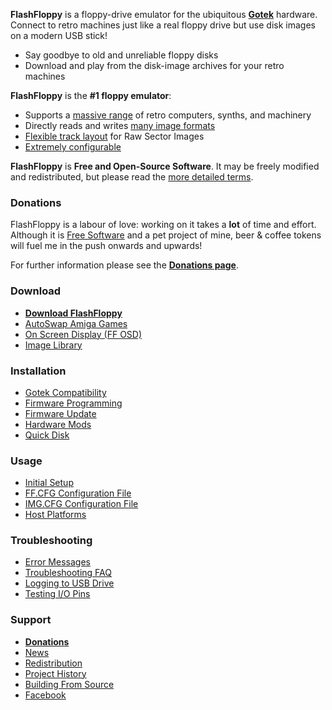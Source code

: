**FlashFloppy** is a floppy-drive emulator for the ubiquitous
[**Gotek**](Gotek-Compatibility) hardware. Connect to retro machines just
like a real floppy drive but use disk images on a modern USB stick!
- Say goodbye to old and unreliable floppy disks
- Download and play from the disk-image archives for your retro machines

**FlashFloppy** is the **#1 floppy emulator**:
- Supports a [massive range](Host-Platforms) of retro computers, synths, and machinery
- Directly reads and writes [many image formats](Image-Formats)
- [Flexible track layout](Track-Layouts) for Raw Sector Images
- [Extremely configurable](FF.CFG-Configuration-File)

**FlashFloppy** is **Free and Open-Source Software**. It may be freely
modified and redistributed, but please read the [more detailed
terms](Redistribution).

### Donations

FlashFloppy is a labour of love: working on it takes a **lot** of time
and effort. Although it is [Free Software](Redistribution) and
a pet project of mine, beer & coffee tokens will fuel me in the
push onwards and upwards!

For further information please see the [**Donations page**](Donations).

### Download
- [**Download FlashFloppy**](Downloads)
- [AutoSwap Amiga Games](https://github.com/keirf/FF_AutoSwap/wiki/Downloads)
- [On Screen Display (FF OSD)](https://github.com/keirf/FF_OSD/wiki)
- [Image Library](https://github.com/keirf/FF_Images/blob/master/README.md)

### Installation
- [Gotek Compatibility](Gotek-Compatibility)
- [Firmware Programming](Firmware-Programming)
- [Firmware Update](Firmware-Update)
- [Hardware Mods](Hardware-Mods)
- [Quick Disk](Quick-Disk)

### Usage
- [Initial Setup](Initial-Setup)
- [FF.CFG Configuration File](FF.CFG-Configuration-File)
- [IMG.CFG Configuration File](IMG.CFG-Configuration-File)
- [Host Platforms](Host-Platforms)

### Troubleshooting
- [Error Messages](Error-Messages)
- [Troubleshooting FAQ](Troubleshooting-FAQ)
- [Logging to USB Drive](Logging-To-USB-Drive)
- [Testing I/O Pins](Testing-IO-Pins)

### Support
- [**Donations**](Donations)
- [News](News)
- [Redistribution](Redistribution)
- [Project History](Project-History)
- [Building From Source](Building-From-Source)
- [Facebook][facebook]

[facebook]: https://www.facebook.com/groups/flashfloppy/
